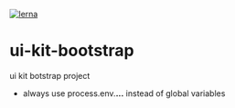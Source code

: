 [![lerna](https://img.shields.io/badge/maintained%20with-lerna-cc00ff.svg)](https://lernajs.io/)

# ui-kit-bootstrap

ui kit botstrap project

-   always use process.env.**...** instead of global variables
